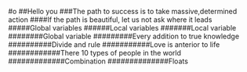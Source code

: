 #o
##Hello you
###The path to success is to take massive,determined action
####If the path is beautiful, let us not ask where it leads
#####Global variables
######Local variables
#######Local variable
########Global variable
#########Every addition to true knowledge
##########Divide and rule
###########Love is anterior to life
############There 10 types of people in the world
#############Combination
##############Floats
